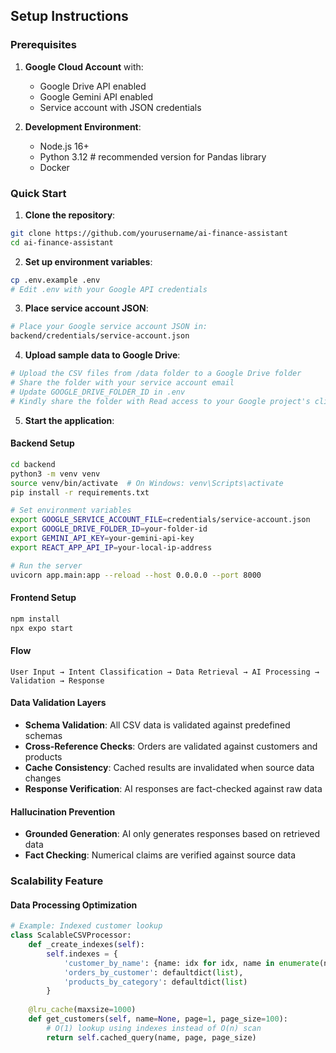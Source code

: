 ## Setup Instructions

### Prerequisites

1. **Google Cloud Account** with:
   - Google Drive API enabled
   - Google Gemini API enabled
   - Service account with JSON credentials

2. **Development Environment**:
   - Node.js 16+ 
   - Python 3.12 # recommended version for Pandas library
   - Docker

### Quick Start

1. **Clone the repository**:
```bash
git clone https://github.com/yourusername/ai-finance-assistant
cd ai-finance-assistant
```

2. **Set up environment variables**:
```bash
cp .env.example .env
# Edit .env with your Google API credentials
```

3. **Place service account JSON**:
```bash
# Place your Google service account JSON in:
backend/credentials/service-account.json
```

4. **Upload sample data to Google Drive**:
```bash
# Upload the CSV files from /data folder to a Google Drive folder
# Share the folder with your service account email
# Update GOOGLE_DRIVE_FOLDER_ID in .env
# Kindly share the folder with Read access to your Google project's client email
```

5. **Start the application**:
#### Backend Setup

```bash
cd backend
python3 -m venv venv
source venv/bin/activate  # On Windows: venv\Scripts\activate
pip install -r requirements.txt

# Set environment variables
export GOOGLE_SERVICE_ACCOUNT_FILE=credentials/service-account.json
export GOOGLE_DRIVE_FOLDER_ID=your-folder-id
export GEMINI_API_KEY=your-gemini-api-key
export REACT_APP_API_IP=your-local-ip-address

# Run the server
uvicorn app.main:app --reload --host 0.0.0.0 --port 8000
```

#### Frontend Setup

```bash
npm install
npx expo start
```
#### Flow
```
User Input → Intent Classification → Data Retrieval → AI Processing → Validation → Response
```

#### Data Validation Layers

- **Schema Validation**: All CSV data is validated against predefined schemas
- **Cross-Reference Checks**: Orders are validated against customers and products
- **Cache Consistency**: Cached results are invalidated when source data changes
- **Response Verification**: AI responses are fact-checked against raw data

#### Hallucination Prevention

- **Grounded Generation**: AI only generates responses based on retrieved data
- **Fact Checking**: Numerical claims are verified against source data

### Scalability Feature

#### Data Processing Optimization

```python
# Example: Indexed customer lookup
class ScalableCSVProcessor:
    def _create_indexes(self):
        self.indexes = {
            'customer_by_name': {name: idx for idx, name in enumerate(names)},
            'orders_by_customer': defaultdict(list),
            'products_by_category': defaultdict(list)
        }
    
    @lru_cache(maxsize=1000)
    def get_customers(self, name=None, page=1, page_size=100):
        # O(1) lookup using indexes instead of O(n) scan
        return self.cached_query(name, page, page_size)
```
